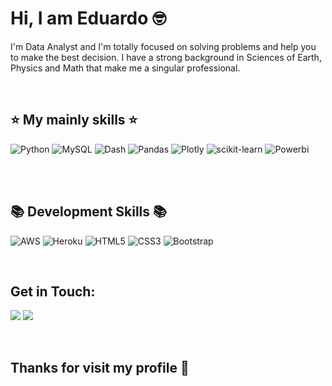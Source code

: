 # Hi, I am Eduardo :nerd_face:

I'm Data Analyst and I'm totally focused on solving problems and help you to make the best decision. I have a strong background in Sciences of Earth, Physics and Math that make me a singular professional.

<br>


## :star: My mainly skills :star:

<div>
  
![Python](https://img.shields.io/badge/python-3670A0?style=for-the-badge&logo=python&logoColor=ffdd54)  ![MySQL](https://img.shields.io/badge/mysql-%2300f.svg?style=for-the-badge&logo=mysql&logoColor=white)   ![Dash](https://img.shields.io/badge/dash-008DE4?style=for-the-badge&logo=dash&logoColor=white)   ![Pandas](https://img.shields.io/badge/pandas-%23150458.svg?style=for-the-badge&logo=pandas&logoColor=white) 	![Plotly](https://img.shields.io/badge/Plotly-%233F4F75.svg?style=for-the-badge&logo=plotly&logoColor=white)   ![scikit-learn](https://img.shields.io/badge/scikit--learn-%23F7931E.svg?style=for-the-badge&logo=scikit-learn&logoColor=white)   ![Powerbi](https://img.shields.io/badge/-PowerBi-FFFF00?style=for-the-badge&logo=powerbi&logoColor=white)
  
<br>

 
</div>

<br>

## :books: Development Skills :books:

<div>

![AWS](https://img.shields.io/badge/AWS-%23FF9900.svg?style=for-the-badge&logo=amazon-aws&logoColor=white) ![Heroku](https://img.shields.io/badge/heroku-%23430098.svg?style=for-the-badge&logo=heroku&logoColor=white) 	![HTML5](https://img.shields.io/badge/html5-%23E34F26.svg?style=for-the-badge&logo=html5&logoColor=white) ![CSS3](https://img.shields.io/badge/css3-%231572B6.svg?style=for-the-badge&logo=css3&logoColor=white)  	![Bootstrap](https://img.shields.io/badge/bootstrap-%23563D7C.svg?style=for-the-badge&logo=bootstrap&logoColor=white)

</div>  

<br>

## Get in Touch:

<div>

<a href = "mailto:edu.amarante18@gmail.com"><img src="https://img.shields.io/badge/Gmail-D14836?style=for-the-badge&logo=gmail&logoColor=white" target="_blank"></a>
<a href="https://www.linkedin.com/in/eduardo-amarante/" target="_blank"><img src="https://img.shields.io/badge/-LinkedIn-%230077B5?style=for-the-badge&logo=linkedin&logoColor=white" target="_blank"></a>  

</div>

<br>

## Thanks for visit my profile :wave:
